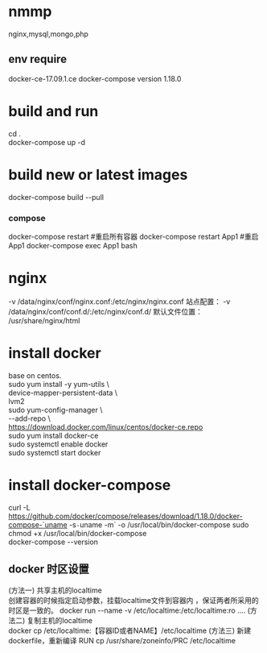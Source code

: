 # nmmp
nginx,mysql,mongo,php

## env require
docker-ce-17.09.1.ce
docker-compose version 1.18.0

# build and run
cd .  
docker-compose up -d  

# build new or latest images
docker-compose build --pull

### compose  
docker-compose restart #重启所有容器
docker-compose restart App1  #重启App1
docker-compose exec App1 bash

# nginx  
 -v /data/nginx/conf/nginx.conf:/etc/nginx/nginx.conf
站点配置： -v /data/nginx/conf/conf.d/:/etc/nginx/conf.d/
默认文件位置： /usr/share/nginx/html

# install docker  
base on centos.  
sudo yum install -y yum-utils \\  
  device-mapper-persistent-data \\  
  lvm2  
sudo yum-config-manager \\  
    --add-repo \\  
    https://download.docker.com/linux/centos/docker-ce.repo  
sudo yum install docker-ce  
sudo systemctl enable docker  
sudo systemctl start docker    



# install docker-compose  
curl -L https://github.com/docker/compose/releases/download/1.18.0/docker-compose-`uname -s`-`uname -m` -o /usr/local/bin/docker-compose
sudo chmod +x /usr/local/bin/docker-compose   
docker-compose --version  

## docker 时区设置
(方法一) 共享主机的localtime  
创建容器的时候指定启动参数，挂载localtime文件到容器内  ，保证两者所采用的时区是一致的。
docker run --name <name> -v /etc/localtime:/etc/localtime:ro ....
(方法二) 复制主机的localtime  
docker cp /etc/localtime:【容器ID或者NAME】/etc/localtime
(方法三) 新建dockerfile，重新编译
RUN cp /usr/share/zoneinfo/PRC /etc/localtime


